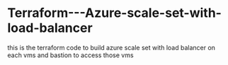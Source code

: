 # Terraform---Azure-scale-set-with-load-balancer
this is the terraform code to build azure scale set with load balancer on each vms and bastion to access those vms
